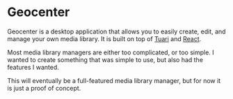 # Geocenter
Geocenter is a desktop application that allows you to easily create, edit, and manage your own media library. It is built on top of [Tuari](https://tauri.app/) and [React](https://reactjs.org/).

Most media library managers are either too complicated, or too simple. I wanted to create something that was simple to use, but also had the features I wanted.

This will eventually be a full-featured media library manager, but for now it is just a proof of concept.